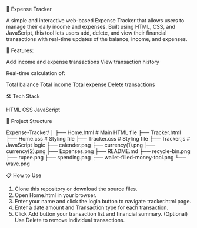 💸 Expense Tracker

A simple and interactive web-based Expense Tracker that allows users to manage their daily income and expenses. Built using HTML, CSS, and JavaScript, this tool lets users add, delete, and view their financial transactions with real-time updates of the balance, income, and expenses.

🚀 Features:

Add income and expense transactions
View transaction history

Real-time calculation of:

Total balance
Total income
Total expense
Delete transactions

🛠️ Tech Stack

HTML
CSS
JavaScript

📂 Project Structure

Expense-Tracker/
│
├── Home.html        # Main HTML file
├── Tracker.html
├── Home.css         # Styling file
├── Tracker.css      # Styling file
├── Tracker.js       # JavaScript logic
├── calender.png
├── currency(1).png
├── currency(2).png
├── Expenses.png
├── README.md
├── recycle-bin.png
├── rupee.png
├── spending.png
├── wallet-filled-money-tool.png
└── wave.png

📋 How to Use

1. Clone this repository or download the source files.
2. Open Home.html in your browser.
3. Enter your name and click the login button to navigate tracker.html page.
4. Enter a date amount and Transaction type for each transaction.
5. Click Add button your transaction list and financial summary.
(Optional) Use Delete to remove individual transactions.

